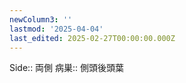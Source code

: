```yaml
---
newColumn3: ''
lastmod: '2025-04-04'
last_edited: 2025-02-27T00:00:00.000Z
---
```


Side::  両側
病巣:: 側頭後頭葉
